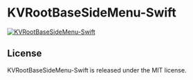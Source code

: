 # KVRootBaseSideMenu-Swift

[![KVRootBaseSideMenu-Swift](http://img.youtube.com/vi/104QJ6Nn77A/0.jpg)](http://www.youtube.com/watch?v=104QJ6Nn77A)

License
-----

KVRootBaseSideMenu-Swift is released under the MIT license.
